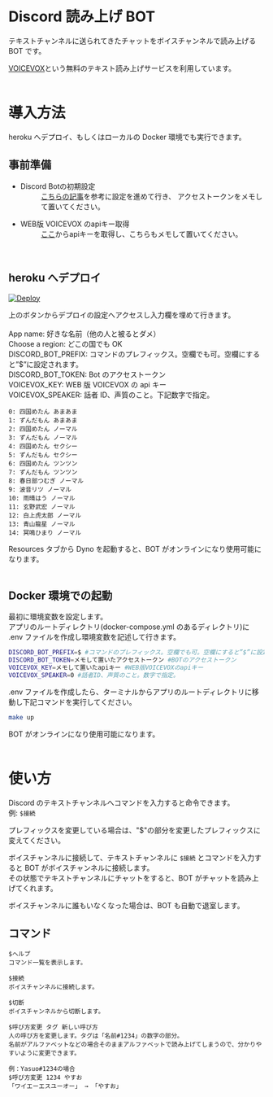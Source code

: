# Discord 読み上げ BOT

テキストチャンネルに送られてきたチャットをボイスチャンネルで読み上げる BOT です。

[VOICEVOX](https://voicevox.hiroshiba.jp/)という無料のテキスト読み上げサービスを利用しています。
<br>
<br>

# 導入方法

heroku へデプロイ、もしくはローカルの Docker 環境でも実行できます。

## 事前準備

- <dl>
      <dt>Discord Botの初期設定</dt>
      <dd><a href="https://qiita.com/1ntegrale9/items/cb285053f2fa5d0cccdf">こちらの記事</a>を参考に設定を進めて行き、
      アクセストークンをメモして置いてください。</dd>
  </dl>
- <dl>
      <dt>WEB版 VOICEVOX のapiキー取得</dt>
      <dd><a href="https://su-shiki.com/api/">ここ</a>からapiキーを取得し、こちらもメモして置いてください。</dd>
    </dl>
  <br>

## **heroku へデプロイ**

[![Deploy](https://www.herokucdn.com/deploy/button.svg)](https://heroku.com/deploy?template=https://github.com/Odat0620/discord-tts-bot)

上のボタンからデプロイの設定へアクセスし入力欄を埋めて行きます。
<br>
<br>
App name: 好きな名前（他の人と被るとダメ）<br>
Choose a region: どこの国でも OK<br>
DISCORD_BOT_PREFIX: コマンドのプレフィックス。空欄でも可。空欄にすると”$”に設定されます。<br>
DISCORD_BOT_TOKEN: Bot のアクセストークン<br>
VOICEVOX_KEY: WEB 版 VOICEVOX の api キー<br>
VOICEVOX_SPEAKER: 話者 ID、声質のこと。下記数字で指定。<br>

```
0: 四国めたん あまあま
1: ずんだもん あまあま
2: 四国めたん ノーマル
3: ずんだもん ノーマル
4: 四国めたん セクシー
5: ずんだもん セクシー
6: 四国めたん ツンツン
7: ずんだもん ツンツン
8: 春日部つむぎ ノーマル
9: 波音リツ ノーマル
10: 雨晴はう ノーマル
11: 玄野武宏 ノーマル
12: 白上虎太郎 ノーマル
13: 青山龍星 ノーマル
14: 冥鳴ひまり ノーマル
```

Resources タブから Dyno を起動すると、BOT がオンラインになり使用可能になります。
<br>
<br>

## **Docker 環境での起動**

最初に環境変数を設定します。<br>
アプリのルートディレクトリ(docker-compose.yml のあるディレクトリ)に .env ファイルを作成し環境変数を記述して行きます。

```sh
DISCORD_BOT_PREFIX=$ #コマンドのプレフィックス。空欄でも可。空欄にすると”$”に設定されます。
DISCORD_BOT_TOKEN=メモして置いたアクセストークン #BOTのアクセストークン
VOICEVOX_KEY=メモして置いたapiキー #WEB版VOICEVOXのapiキー
VOICEVOX_SPEAKER=0 #話者ID、声質のこと。数字で指定。
```

.env ファイルを作成したら、ターミナルからアプリのルートディレクトリに移動し下記コマンドを実行してください。

```sh
make up
```

BOT がオンラインになり使用可能になります。<br>
<br>

# 使い方

Discord のテキストチャンネルへコマンドを入力すると命令できます。<br>
例: `$接続`

プレフィックスを変更している場合は、"$"の部分を変更したプレフィックスに変えてください。

ボイスチャンネルに接続して、テキストチャンネルに `$接続` とコマンドを入力すると BOT がボイスチャンネルに接続します。<br>
その状態でテキストチャンネルにチャットをすると、BOT がチャットを読み上げてくれます。

ボイスチャンネルに誰もいなくなった場合は、BOT も自動で退室します。

## コマンド

```
$ヘルプ
コマンド一覧を表示します。
```

```
$接続
ボイスチャンネルに接続します。
```

```
$切断
ボイスチャンネルから切断します。
```

```
$呼び方変更 タグ 新しい呼び方
人の呼び方を変更します。タグは「名前#1234」の数字の部分。
名前がアルファベットなどの場合そのままアルファベットで読み上げてしまうので、分かりやすいように変更できます。

例：Yasuo#1234の場合
$呼び方変更 1234 やすお
「ワイエーエスユーオー」 → 「やすお」
```
